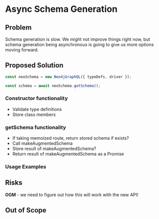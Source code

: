 # Async Schema Generation

## Problem

Schema generation is slow. We might not improve things right now, but schema 
generation being asynchronous is going to give us more options moving forward.

## Proposed Solution

```ts
const neoSchema = new Neo4jGraphQL({ typeDefs, driver });

const schema = await neoSchema.getSchema();
```

### Constructor functionality

- Validate type definitions
- Store class members

### getSchema functionality

- If taking memoized route, return stored schema if exists?
- Call makeAugmentedSchema
- Store result of makeAugmentedSchema?
- Return result of makeAugmentedSchema as a Promise<GraphQLSchema>

### Usage Examples

## Risks

**OGM** - we need to figure out how this will work with the new API!

## Out of Scope

